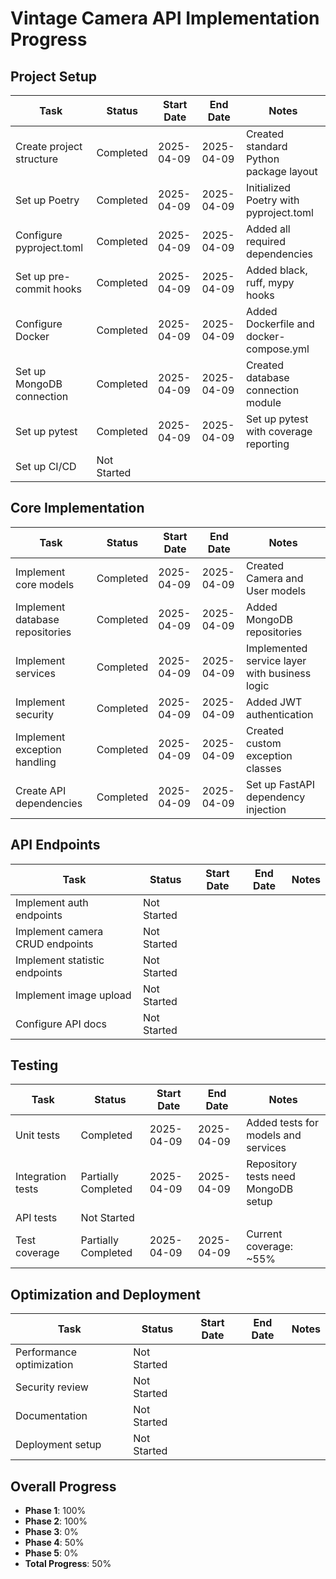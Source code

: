 # Vintage Camera API Implementation Progress

## Project Setup

| Task | Status | Start Date | End Date | Notes |
|------|--------|------------|----------|-------|
| Create project structure | Completed | 2025-04-09 | 2025-04-09 | Created standard Python package layout |
| Set up Poetry | Completed | 2025-04-09 | 2025-04-09 | Initialized Poetry with pyproject.toml |
| Configure pyproject.toml | Completed | 2025-04-09 | 2025-04-09 | Added all required dependencies |
| Set up pre-commit hooks | Completed | 2025-04-09 | 2025-04-09 | Added black, ruff, mypy hooks |
| Configure Docker | Completed | 2025-04-09 | 2025-04-09 | Added Dockerfile and docker-compose.yml |
| Set up MongoDB connection | Completed | 2025-04-09 | 2025-04-09 | Created database connection module |
| Set up pytest | Completed | 2025-04-09 | 2025-04-09 | Set up pytest with coverage reporting |
| Set up CI/CD | Not Started | | | |

## Core Implementation

| Task | Status | Start Date | End Date | Notes |
|------|--------|------------|----------|-------|
| Implement core models | Completed | 2025-04-09 | 2025-04-09 | Created Camera and User models |
| Implement database repositories | Completed | 2025-04-09 | 2025-04-09 | Added MongoDB repositories |
| Implement services | Completed | 2025-04-09 | 2025-04-09 | Implemented service layer with business logic |
| Implement security | Completed | 2025-04-09 | 2025-04-09 | Added JWT authentication |
| Implement exception handling | Completed | 2025-04-09 | 2025-04-09 | Created custom exception classes |
| Create API dependencies | Completed | 2025-04-09 | 2025-04-09 | Set up FastAPI dependency injection |

## API Endpoints

| Task | Status | Start Date | End Date | Notes |
|------|--------|------------|----------|-------|
| Implement auth endpoints | Not Started | | | |
| Implement camera CRUD endpoints | Not Started | | | |
| Implement statistic endpoints | Not Started | | | |
| Implement image upload | Not Started | | | |
| Configure API docs | Not Started | | | |

## Testing

| Task | Status | Start Date | End Date | Notes |
|------|--------|------------|----------|-------|
| Unit tests | Completed | 2025-04-09 | 2025-04-09 | Added tests for models and services |
| Integration tests | Partially Completed | 2025-04-09 | 2025-04-09 | Repository tests need MongoDB setup |
| API tests | Not Started | | | |
| Test coverage | Partially Completed | 2025-04-09 | 2025-04-09 | Current coverage: ~55% |

## Optimization and Deployment

| Task | Status | Start Date | End Date | Notes |
|------|--------|------------|----------|-------|
| Performance optimization | Not Started | | | |
| Security review | Not Started | | | |
| Documentation | Not Started | | | |
| Deployment setup | Not Started | | | |

## Overall Progress
- **Phase 1**: 100%
- **Phase 2**: 100%
- **Phase 3**: 0%
- **Phase 4**: 50%
- **Phase 5**: 0%
- **Total Progress**: 50%